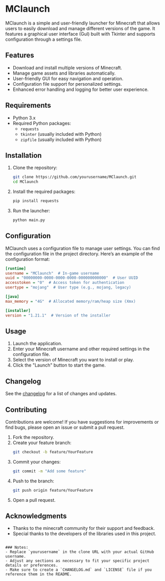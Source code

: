# MClaunch

MClaunch is a simple and user-friendly launcher for Minecraft that allows users to easily download and manage different versions of the game. It features a graphical user interface (GuI) built with Tkinter and supports configuration through a settings file.

## Features

- Download and install multiple versions of Minecraft.
- Manage game assets and libraries automatically.
- User-friendly GUI for easy navigation and operation.
- Configuration file support for personalized settings.
- Enhanced error handling and logging for better user experience.

## Requirements

- Python 3.x
- Required Python packages:
  - `requests`
  - `tkinter` (usually included with Python)
  - `zipfile` (usually included with Python)

## Installation

1. Clone the repository:
   ```bash
   git clone https://github.com/yourusername/MClaunch.git
   cd MClaunch
   ```

2. Install the required packages:
   ```bash
   pip install requests
   ```

3. Run the launcher:
   ```bash
   python main.py
   ```

## Configuration

MClaunch uses a configuration file to manage user settings. You can find the configuration file in the project directory. Here’s an example of the configuration format:

```ini
[runtime]
username = "MClaunch"  # In-game username
uuid = "00000000-0000-0000-0000-000000000000"  # User UUID
accesstoken = "0"  # Access token for authentication
usertype = "mojang"  # User type (e.g., mojang, legacy)

[java]
max_memory = "4G"  # Allocated memory/ram/heap size (Xmx)

[installer]
version = "1.21.1"  # Version of the installer
```

## Usage

1. Launch the application.
2. Enter your Minecraft username and other required settings in the configuration file.
3. Select the version of Minecraft you want to install or play.
4. Click the "Launch" button to start the game.

## Changelog

See the [changelog](https://sntry.cc/MinecraftCLf) for a list of changes and updates.

## Contributing

Contributions are welcome! If you have suggestions for improvements or find bugs, please open an issue or submit a pull request.

1. Fork the repository.
2. Create your feature branch:
   ```bash
   git checkout -b feature/YourFeature
   ```
3. Commit your changes:
   ```bash
   git commit -m "Add some feature"
   ```
4. Push to the branch:
   ```bash
   git push origin feature/YourFeature
   ```
5. Open a pull request.

## Acknowledgments

- Thanks to the minecraft community for their support and feedback.
- Special thanks to the developers of the libraries used in this project.
```

### Notes:
- Replace `yourusername` in the clone URL with your actual GitHub username.
- Adjust any sections as necessary to fit your specific project details or preferences.
- Make sure to create a `CHANGELOG.md` and `LICENSE` file if you reference them in the README.
